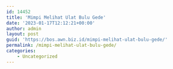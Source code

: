 ```yaml
---
id: 14452
title: 'Mimpi Melihat Ulat Bulu Gede'
date: '2023-01-17T12:12:21+00:00'
author: admin
layout: post
guid: 'https://bos.awn.biz.id/mimpi-melihat-ulat-bulu-gede/'
permalink: /mimpi-melihat-ulat-bulu-gede/
categories:
    - Uncategorized
---
```


